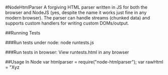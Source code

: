 #NodeHtmlParser
A forgiving HTML parser written in JS for both the browser and NodeJS (yes, despite the name it works just fine in any modern browser). The parser can handle streams (chunked data) and supports custom handlers for writing custom DOMs/output.

##Running Tests

###Run tests under node:
node runtests.js

###Run tests in browser:
View runtests.html in any browser

##Usage In Node
var htmlparser = require("node-htmlparser");
var rawHtml = "Xyz <script language= javascript>var foo = '<<bar>>';< /  script><!--<!-- Waah! -- -->";
var handler = new htmlparser.DefaultHandler(function (error) {
	if (error)
		[...do something for errors...]
	else
		[...parsing done, do something...]
});
var parser = new htmlparser.Parser(handler);
parser.ParseComplete(rawHtml);
sys.puts(sys.inspect(handler.dom, false, null));

##Usage In Browser
var handler = new Tautologistics.NodeHtmlParser.DefaultHandler(function (error) {
	if (error)
		[...do something for errors...]
	else
		[...parsing done, do something...]
});
var parser = new Tautologistics.NodeHtmlParser.Parser(handler);
parser.ParseComplete(document.body.innerHTML);
alert(JSON.stringify(handler.dom, null, 2));

##Example output
[ { raw: 'Xyz ', data: 'Xyz ', type: 'text' }
, { raw: 'script language= javascript'
  , data: 'script language= javascript'
  , type: 'script'
  , name: 'script'
  , attribs: { language: 'javascript' }
  , children: 
     [ { raw: 'var foo = \'<bar>\';<'
       , data: 'var foo = \'<bar>\';<'
       , type: 'text'
       }
     ]
  }
, { raw: '<!-- Waah! -- '
  , data: '<!-- Waah! -- '
  , type: 'comment'
  }
]

##Streaming To Parser
		

##Handler Options

